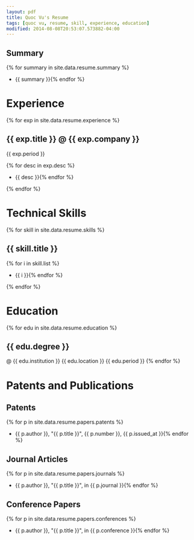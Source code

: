```yaml
---
layout: pdf
title: Quoc Vu's Resume
tags: [quoc vu, resume, skill, experience, education]
modified: 2014-08-08T20:53:07.573882-04:00
---
```


## Summary

{% for summary in site.data.resume.summary %}
* {{ summary }}{% endfor %}

# Experience

{% for exp in site.data.resume.experience %}

## {{ exp.title }} @ {{ exp.company }}

{{ exp.period }}

{% for desc in exp.desc %}
* {{ desc }}{% endfor %}

{% endfor %}

# Technical Skills

{% for skill in site.data.resume.skills %}

## {{ skill.title }}

{% for i in skill.list %}
* {{ i }}{% endfor %}

{% endfor %}

# Education

{% for edu in site.data.resume.education %}
## {{ edu.degree }}
@ {{ edu.institution }}
{{ edu.location }}
{{ edu.period }}
{% endfor %}

# Patents and Publications

## Patents

{% for p in site.data.resume.papers.patents %}
* {{ p.author }}, "{{ p.title }}", {{ p.number }}, {{ p.issued_at }}{% endfor %}

## Journal Articles

{% for p in site.data.resume.papers.journals %}
* {{ p.author }}, "{{ p.title }}", in {{ p.journal }}{% endfor %}

## Conference Papers

{% for p in site.data.resume.papers.conferences %}
* {{ p.author }}, "{{ p.title }}", in {{ p.conference }}{% endfor %}
